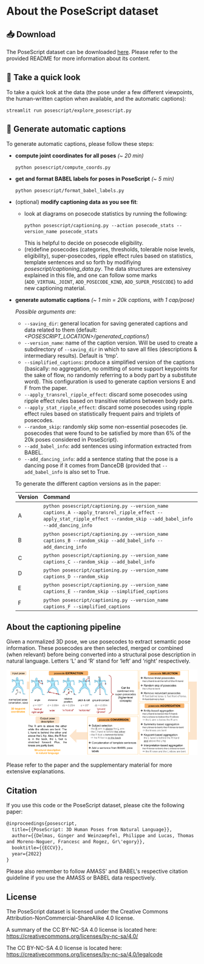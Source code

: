 # About the PoseScript dataset

## :inbox_tray: Download

The PoseScript dataset can be downloaded [here](https://download.europe.naverlabs.com/ComputerVision/PoseScript/posescript_dataset_release.zip). Please refer to the provided README for more information about its content.

## :crystal_ball: Take a quick look

To take a quick look at the data (the pose under a few different viewpoints, the human-written caption when available, and the automatic captions):

```
streamlit run posescript/explore_posescript.py
```

## :page_with_curl: Generate automatic captions

To generate automatic captions, please follow these steps:

- **compute joint coordinates for all poses** _(~ 20 min)_
	```
	python posescript/compute_coords.py
	```

- **get and format BABEL labels for poses in PoseScript** _(~ 5 min)_
	```
	python posescript/format_babel_labels.py
	```	

- (optional) **modify captioning data as you see fit**:
	- look at diagrams on posecode statistics by running the following:
		```
		python posescript/captioning.py --action posecode_stats --version_name posecode_stats
		```
		This is helpful to decide on posecode eligibility.
	- (re)define posecodes (categories, thresholds, tolerable noise levels, eligibility), super-posecodes, ripple effect rules based on statistics, template sentences and so forth by modifiying *posescript/captioning_data.py*. The data structures are extensivey explained in this file, and one can follow some marks (`ADD_VIRTUAL_JOINT`, `ADD_POSECODE_KIND`, `ADD_SUPER_POSECODE`) to add new captioning material.


- **generate automatic captions** _(~ 1 min = 20k captions, with 1 cap/pose)_

	*Possible arguments are:*
    - `--saving_dir`: general location for saving generated captions and data related to them (default: *<POSESCRIPT_LOCATION>/generated_captions/*)
    - `--version_name`: name of the caption version. Will be used to create a subdirectory of `--saving_dir` in which to save all files (descriptions & intermediary results). Default is 'tmp'.
	- `--simplified_captions`: produce a simplified version of the captions (basically: no aggregation, no omitting of some support keypoints for the sake of flow, no randomly referring to a body part by a substitute word). This configuration is used to generate caption versions E and F from the paper.
    - `--apply_transrel_ripple_effect`: discard some posecodes using ripple effect rules based on transitive relations between body parts.
    - `--apply_stat_ripple_effect`: discard some posecodes using ripple effect rules based on statistically frequent pairs and triplets of posecodes.
    - `--random_skip`: randomly skip some non-essential posecodes (ie. posecodes that were found to be satisfied by more than 6% of the 20k poses considered in PoseScript).
    - `--add_babel_info`: add sentences using information extracted from BABEL.
    - `--add_dancing_info`: add a sentence stating that the pose is a dancing pose if it comes from DanceDB (provided that `--add_babel_info` is also set to True.
	
	To generate the different caption versions as in the paper:

	| Version | Command |
	|---------|---------|
	| A       | `python posescript/captioning.py --version_name captions_A --apply_transrel_ripple_effect --apply_stat_ripple_effect --random_skip --add_babel_info --add_dancing_info` |
	| B       | `python posescript/captioning.py --version_name captions_B --random_skip --add_babel_info --add_dancing_info` |
	| C       | `python posescript/captioning.py --version_name captions_C --random_skip --add_babel_info` |
	| D       | `python posescript/captioning.py --version_name captions_D --random_skip` |
	| E       | `python posescript/captioning.py --version_name captions_E --random_skip --simplified_captions` |
	| F       | `python posescript/captioning.py --version_name captions_F --simplified_captions` |


## About the captioning pipeline

Given a normalized 3D pose, we use posecodes to extract semantic pose information. These posecodes are then selected, merged or combined (when relevant) before being converted into a structural pose description in natural language. Letters ‘L’ and ‘R’ stand for ‘left’ and ‘right’ respectively.

![Captioning pipeline](../../../images/captioning_pipeline.png)

Please refer to the paper and the supplementary material for more extensive explanations.

## Citation

If you use this code or the PoseScript dataset, please cite the following paper:

```
@inproceedings{posescript,
  title={{PoseScript: 3D Human Poses from Natural Language}},
  author={{Delmas, Ginger and Weinzaepfel, Philippe and Lucas, Thomas and Moreno-Noguer, Francesc and Rogez, Gr\'egory}},
  booktitle={{ECCV}},
  year={2022}
}
```

Please also remember to follow AMASS' and BABEL's respective citation guideline if you use the AMASS or BABEL data respectively.

## License

The PoseScript dataset is licensed under the Creative Commons Attribution-NonCommercial-ShareAlike 4.0 license.

A summary of the CC BY-NC-SA 4.0 license is located here:
	https://creativecommons.org/licenses/by-nc-sa/4.0/

The CC BY-NC-SA 4.0 license is located here:
	https://creativecommons.org/licenses/by-nc-sa/4.0/legalcode

